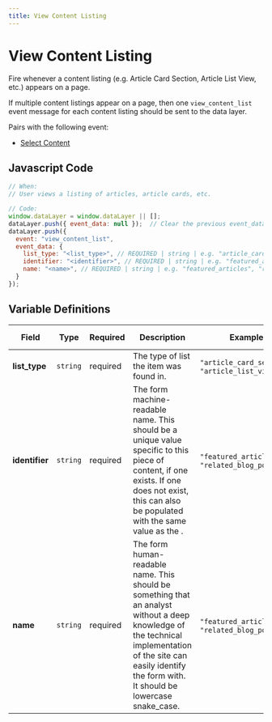 ```yaml
---
title: View Content Listing
---
```


# View Content Listing

Fire whenever a content listing (e.g. Article Card Section, Article List View, etc.) appears on a page.

If multiple content listings appear on a page, then one `view_content_list` event message for each content listing should be sent to the data layer.

Pairs with the following event:
- [Select Content](../../events/content/select_content.md)


## Javascript Code

```js
// When:
// User views a listing of articles, article cards, etc.

// Code:
window.dataLayer = window.dataLayer || [];
dataLayer.push({ event_data: null });  // Clear the previous event_data object.
dataLayer.push({
  event: "view_content_list",
  event_data: {
    list_type: "<list_type>", // REQUIRED | string | e.g. "article_card_section", "article_list_view"
    identifier: "<identifier>", // REQUIRED | string | e.g. "featured_articles", "related_blog_posts"
    name: "<name>", // REQUIRED | string | e.g. "featured_articles", "related_blog_posts"
  }
});
```

## Variable Definitions

|Field|Type|Required|Description|Example|Maximum Length|
| --- | --- | --- | --- | --- | --- |
|**list_type**|`string`|required|The type of list the item was found in.|`"article_card_section"`, `"article_list_view"`|`100`|
|**identifier**|`string`|required|The form machine-readable name. This should be a unique value specific to this piece of content, if one exists. If one does not exist, this can also be populated with the same value as the <name>.|`"featured_articles"`, `"related_blog_posts"`|`100`|
|**name**|`string`|required|The form human-readable name. This should be something that an analyst without a deep knowledge of the technical implementation of the site can easily identify the form with. It should be lowercase snake_case.|`"featured_articles"`, `"related_blog_posts"`|`100`|
